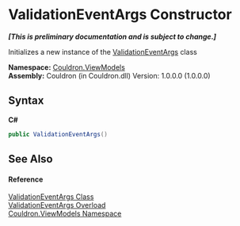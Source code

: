 # ValidationEventArgs Constructor 
 _**\[This is preliminary documentation and is subject to change.\]**_

Initializes a new instance of the <a href="T_Couldron_ViewModels_ValidationEventArgs">ValidationEventArgs</a> class

**Namespace:**&nbsp;<a href="N_Couldron_ViewModels">Couldron.ViewModels</a><br />**Assembly:**&nbsp;Couldron (in Couldron.dll) Version: 1.0.0.0 (1.0.0.0)

## Syntax

**C#**<br />
``` C#
public ValidationEventArgs()
```


## See Also


#### Reference
<a href="T_Couldron_ViewModels_ValidationEventArgs">ValidationEventArgs Class</a><br /><a href="Overload_Couldron_ViewModels_ValidationEventArgs__ctor">ValidationEventArgs Overload</a><br /><a href="N_Couldron_ViewModels">Couldron.ViewModels Namespace</a><br />